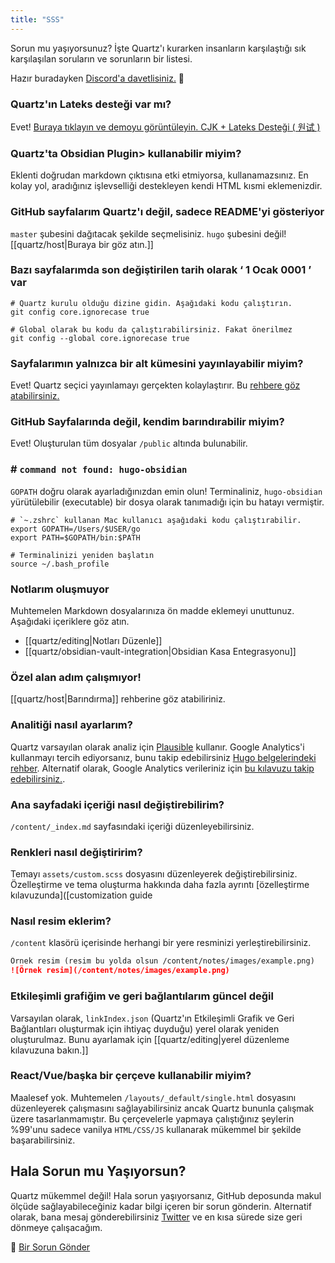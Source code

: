 ```yaml
---
title: "SSS"
---
```


Sorun mu yaşıyorsunuz? İşte Quartz'ı kurarken insanların karşılaştığı sık karşılaşılan soruların ve sorunların bir listesi.

Hazır buradayken [Discord'a davetlisiniz.](https://discord.gg/cRFFHYye7t) 🙂

### Quartz'ın Lateks desteği var mı?
Evet!  [Buraya tıklayın ve demoyu görüntüleyin. CJK + Lateks Desteği ( 원试 )](https://quartz.jzhao.xyz/notes/CJK-+-Latex-Support-%E6%B5%8B%E8%AF%95/)

### Quartz'ta Obsidian Plugin> kullanabilir miyim?
Eklenti doğrudan markdown çıktısına etki etmiyorsa, kullanamazsınız.
En kolay yol, aradığınız işlevselliği destekleyen kendi HTML kısmi eklemenizdir.

### GitHub sayfalarım Quartz'ı değil, sadece README'yi gösteriyor
`master` şubesini dağıtacak şekilde seçmelisiniz. `hugo` şubesini değil! [[quartz/host|Buraya bir göz atın.]]

### Bazı sayfalarımda son değiştirilen tarih olarak ‘ 1 Ocak 0001 ’ var
```shell
# Quartz kurulu olduğu dizine gidin. Aşağıdaki kodu çalıştırın.
git config core.ignorecase true

# Global olarak bu kodu da çalıştırabilirsiniz. Fakat önerilmez
git config --global core.ignorecase true
```


### Sayfalarımın yalnızca bir alt kümesini yayınlayabilir miyim?
Evet! Quartz seçici yayınlamayı gerçekten kolaylaştırır. Bu [rehbere göz atabilirsiniz.](https://quartz.jzhao.xyz/notes/ignore-notes/)

### GitHub Sayfalarında değil, kendim barındırabilir miyim?
Evet! Oluşturulan tüm dosyalar `/public` altında bulunabilir.

### # `command not found: hugo-obsidian`
`GOPATH` doğru olarak ayarladığınızdan emin olun! Terminaliniz, `hugo-obsidian` yürütülebilir (executable) bir dosya olarak tanımadığı için bu hatayı vermiştir. 

```shell
# `~.zshrc` kullanan Mac kullanıcı aşağıdaki kodu çalıştırabilir.
export GOPATH=/Users/$USER/go
export PATH=$GOPATH/bin:$PATH

# Terminalinizi yeniden başlatın
source ~/.bash_profile
```


### Notlarım oluşmuyor
Muhtemelen Markdown dosyalarınıza ön madde eklemeyi unuttunuz. Aşağıdaki içeriklere göz atın.
- [[quartz/editing|Notları Düzenle]]
- [[quartz/obsidian-vault-integration|Obsidian Kasa Entegrasyonu]]

### Özel alan adım çalışmıyor!
[[quartz/host|Barındırma]] rehberine göz atabiliriniz.

### Analitiği nasıl ayarlarım?
Quartz varsayılan olarak analiz için [Plausible](https://plausible.io/) kullanır.
Google Analytics'i kullanmayı tercih ediyorsanız, bunu takip edebilirsiniz [Hugo belgelerindeki rehber](https://gohugo.io/templates/internal/#google-analytics).
Alternatif olarak, Google Analytics verileriniz için [bu kılavuzu takip edebilirsiniz.](https://plausible.io/docs/google-analytics-import).

### Ana sayfadaki içeriği nasıl değiştirebilirim?
`/content/_index.md` sayfasındaki içeriği düzenleyebilirsiniz.

### Renkleri nasıl değiştiririm?
Temayı `assets/custom.scss` dosyasını düzenleyerek değiştirebilirsiniz. Özelleştirme ve tema oluşturma hakkında daha fazla ayrıntı [özelleştirme kılavuzunda]([customization guide

### Nasıl resim eklerim?
`/content` klasörü içerisinde herhangi bir yere resminizi yerleştirebilirsiniz.
```markdown
Örnek resim (resim bu yolda olsun /content/notes/images/example.png)
![Örnek resim](/content/notes/images/example.png)
```

### Etkileşimli grafiğim ve geri bağlantılarım güncel değil
Varsayılan olarak, `linkIndex.json` (Quartz'ın Etkileşimli Grafik ve Geri Bağlantıları oluşturmak için ihtiyaç duyduğu) yerel olarak yeniden oluşturulmaz. Bunu ayarlamak için [[quartz/editing|yerel düzenleme kılavuzuna bakın.]]

### React/Vue/başka bir çerçeve kullanabilir miyim?
Maalesef yok. Muhtemelen `/layouts/_default/single.html` dosyasını düzenleyerek çalışmasını sağlayabilirsiniz ancak Quartz bununla çalışmak üzere tasarlanmamıştır. Bu çerçevelerle yapmaya çalıştığınız şeylerin %99'unu sadece vanilya `HTML/CSS/JS` kullanarak mükemmel bir şekilde başarabilirsiniz.


## Hala Sorun mu Yaşıyorsun?
Quartz mükemmel değil! Hala sorun yaşıyorsanız, GitHub deposunda makul ölçüde sağlayabileceğiniz kadar bilgi içeren bir sorun gönderin. Alternatif olarak, bana mesaj gönderebilirsiniz [Twitter](https://twitter.com/_jzhao) ve en kısa sürede size geri dönmeye çalışacağım.

🐛 [Bir Sorun Gönder](https://github.com/jackyzha0/quartz/issues)